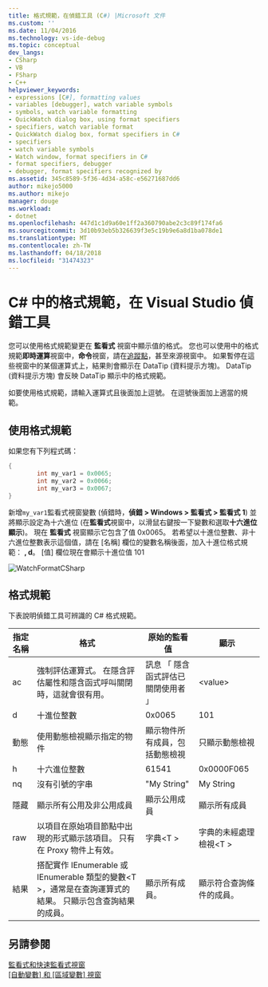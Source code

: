 ```yaml
---
title: 格式規範，在偵錯工具 (C#) |Microsoft 文件
ms.custom: ''
ms.date: 11/04/2016
ms.technology: vs-ide-debug
ms.topic: conceptual
dev_langs:
- CSharp
- VB
- FSharp
- C++
helpviewer_keywords:
- expressions [C#], formatting values
- variables [debugger], watch variable symbols
- symbols, watch variable formatting
- QuickWatch dialog box, using format specifiers
- specifiers, watch variable format
- QuickWatch dialog box, format specifiers in C#
- specifiers
- watch variable symbols
- Watch window, format specifiers in C#
- format specifiers, debugger
- debugger, format specifiers recognized by
ms.assetid: 345c8589-5f36-4d34-a58c-e56271687dd6
author: mikejo5000
ms.author: mikejo
manager: douge
ms.workload:
- dotnet
ms.openlocfilehash: 447d1c1d9a60e1ff2a360790abe2c3c89f174fa6
ms.sourcegitcommit: 3d10b93eb5b326639f3e5c19b9e6a8d1ba078de1
ms.translationtype: MT
ms.contentlocale: zh-TW
ms.lasthandoff: 04/18/2018
ms.locfileid: "31474323"
---
```

# <a name="format-specifiers-in-c-in-the-visual-studio-debugger"></a>C# 中的格式規範，在 Visual Studio 偵錯工具
您可以使用格式規範變更在 **監看式** 視窗中顯示值的格式。 您也可以使用中的格式規範**即時運算**視窗中，**命令**視窗，請在[追蹤點](../debugger/using-breakpoints.md#BKMK_Print_to_the_Output_window_with_tracepoints)，甚至來源視窗中。 如果暫停在這些視窗中的某個運算式上，結果則會顯示在 DataTip (資料提示方塊)。 DataTip (資料提示方塊) 會反映 DataTip 顯示中的格式規範。  
  
 如要使用格式規範，請輸入運算式且後面加上逗號。 在逗號後面加上適當的規範。  
  
## <a name="using-format-specifiers"></a>使用格式規範  
 如果您有下列程式碼：  
  
```csharp  
{  
        int my_var1 = 0x0065;  
        int my_var2 = 0x0066;  
        int my_var3 = 0x0067;  
}  
```  
  
 新增`my_var1`監看式視窗變數 (偵錯時，**偵錯 > Windows > 監看式 > 監看式 1**) 並將顯示設定為十六進位 (在**監看式**視窗中，以滑鼠右鍵按一下變數和選取**十六進位顯示**)。 現在 **監看式** 視窗顯示它包含了值 0x0065。 若希望以十進位整數、非十六進位整數表示這個值，請在 [名稱] 欄位的變數名稱後面，加入十進位格式規範： **, d**。 [值] 欄位現在會顯示十進位值 101  
  
 ![WatchFormatCSharp](../debugger/media/watchformatcsharp.png "WatchFormatCSharp")  
  
## <a name="format-specifiers"></a>格式規範  
 下表說明偵錯工具可辨識的 C# 格式規範。  
  
|指定名稱|格式|原始的監看值|顯示|  
|---------------|------------|--------------------------|--------------|  
|ac|強制評估運算式。 在隱含評估屬性和隱含函式呼叫關閉時，這就會很有用。|訊息 「 隱含函式評估已關閉使用者 」|\<value>|  
|d|十進位整數|0x0065|101|  
|動態|使用動態檢視顯示指定的物件|顯示物件所有成員，包括動態檢視|只顯示動態檢視|  
|h|十六進位整數|61541|0x0000F065|  
|nq|沒有引號的字串|"My String"|My String|  
|隱藏|顯示所有公用及非公用成員|顯示公用成員|顯示所有成員|  
|raw|以項目在原始項目節點中出現的形式顯示該項目。 只有在 Proxy 物件上有效。|字典\<T >|字典的未經處理檢視\<T >|  
|結果|搭配實作 IEnumerable 或 IEnumerable 類型的變數\<T >，通常是在查詢運算式的結果。 只顯示包含查詢結果的成員。|顯示所有成員。|顯示符合查詢條件的成員。|  
  
## <a name="see-also"></a>另請參閱  
 [監看式和快速監看式視窗](../debugger/watch-and-quickwatch-windows.md)   
 [[自動變數] 和 [區域變數] 視窗](../debugger/autos-and-locals-windows.md)

